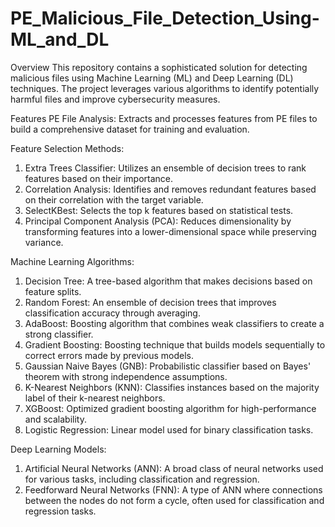 # PE_Malicious_File_Detection_Using-ML_and_DL

Overview
This repository contains a sophisticated solution for detecting malicious files using Machine Learning (ML) and Deep Learning (DL) techniques. The project leverages various algorithms to identify potentially harmful files and improve cybersecurity measures.

Features
PE File Analysis: Extracts and processes features from PE files to build a comprehensive dataset for training and evaluation.

Feature Selection Methods:

1) Extra Trees Classifier: Utilizes an ensemble of decision trees to rank features based on their importance.
2) Correlation Analysis: Identifies and removes redundant features based on their correlation with the target variable.
3) SelectKBest: Selects the top k features based on statistical tests.
4) Principal Component Analysis (PCA): Reduces dimensionality by transforming features into a lower-dimensional space while preserving variance.

Machine Learning Algorithms:

1) Decision Tree: A tree-based algorithm that makes decisions based on feature splits.
2) Random Forest: An ensemble of decision trees that improves classification accuracy through averaging.
3) AdaBoost: Boosting algorithm that combines weak classifiers to create a strong classifier.
4) Gradient Boosting: Boosting technique that builds models sequentially to correct errors made by previous models.
5) Gaussian Naive Bayes (GNB): Probabilistic classifier based on Bayes' theorem with strong independence assumptions.
6) K-Nearest Neighbors (KNN): Classifies instances based on the majority label of their k-nearest neighbors.
7) XGBoost: Optimized gradient boosting algorithm for high-performance and scalability.
8) Logistic Regression: Linear model used for binary classification tasks.

Deep Learning Models:

1) Artificial Neural Networks (ANN): A broad class of neural networks used for various tasks, including classification and regression.
2) Feedforward Neural Networks (FNN): A type of ANN where connections between the nodes do not form a cycle, often used for classification and regression tasks.
